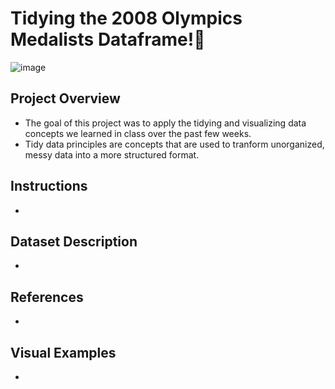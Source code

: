 # Tidying the 2008 Olympics Medalists Dataframe!🏅
![image](https://github.com/user-attachments/assets/87e2af31-b8dc-4a4b-81d6-e10e75c3f643)
## Project Overview
* The goal of this project was to apply the tidying and visualizing data concepts we learned in class over the past few weeks.
* Tidy data principles are concepts that are used to tranform unorganized, messy data into a more structured format.

## Instructions
* 

## Dataset Description
* 

## References
* 

## Visual Examples
* 
